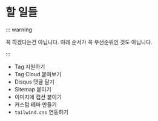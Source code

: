 # 할 일들

::: warning

꼭 하겠다는건 아닙니다. 아래 순서가 꼭 우선순위인 것도 아닙니다.

:::

- Tag 지원하기
- Tag Cloud 붙여보기 
- Disqus 댓글 달기 
- Sitemap 붙이기 
- 이미지에 캡션 붙이기 
- 커스텀 테마 만들기 
- `tailwind.css` 연동하기